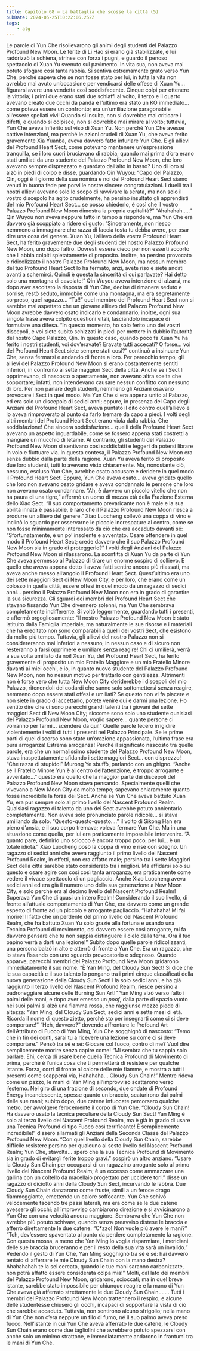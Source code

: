 ```yaml
---
title: Capitolo 68 – La battaglia che scosse la città (5)
pubDate: 2024-05-25T10:22:06.252Z
tags:
    - atg
---
```



Le parole di Yun Che risollevarono gli animi degli studenti del Palazzo Profound New Moon. Le ferite di Li Hao si erano già stabilizzate, e lui raddrizzò la schiena, strinse con forza i pugni, e guardo il penoso spettacolo di Xuan Yu svenuto sul pavimento. In vita sua, non aveva mai potuto sfogare così tanta rabbia. Si sentiva estremamente grato verso Yun Che, perché sapeva che se non fosse stato per lui, in tutta la vita non avrebbe mai avuto un’occasione per vendicarsi delle offese di Xuan Yu… figurarsi avere una vendetta così soddisfacente.
Cinque colpi per ottenere la vittoria; i primi due erano stati due schiaffi al volto, il terzo e il quarto avevano creato due occhi da panda e l’ultimo era stato un KO immediato… come poteva essere un confronto; era un’umiliazione paragonabile all’essere spellati vivi! Quando si insulta, non si dovrebbe mai criticare i difetti, e quando si colpisce, non si dovrebbe mai mirare al volto; tuttavia, Yun Che aveva infierito sul viso di Xuan Yu. Non perché Yun Che avesse cattive intenzioni, ma perché le azioni crudeli di Xuan Yu, che aveva ferito gravemente Xia Yuanba, aveva davvero fatto infuriare Yun Che.
E gli allievi del Profound Heart Sect, come potevano mantenere un’espressione tranquilla, se i loro cuori bruciavano di rabbia; quando mai prima d’ora erano stati umiliati da uno studente del Palazzo Profound New Moon, che loro avevano sempre disprezzato e guardato dall’alto in basso? Uno di loro si alzò in piedi di colpo e disse, guardando Qin Wuyou: “Capo del Palazzo, Qin, oggi è il giorno della sua nomina e noi del Profound Heart Sect siamo venuti in buona fede per porvi le nostre sincere congratulazioni. I duelli tra i nostri allievi avevano solo lo scopo di ravvivare la serata, ma non solo il vostro discepolo ha agito crudelmente, ha persino insultato gli apprendisti del mio Profound Heart Sect… se posso chiederlo, è così che il vostro Palazzo Profound New Moon dimostra la propria ospitalità?”
“Ahahahah…..” Qin Wuyou non aveva neppure fatto in tempo a rispondere, ma Yun Che era davvero già scoppiato a ridere di gusto: “Sinceramente, non riesco nemmeno a immaginare che razza di faccia tosta tu debba avere, per osar dire una cosa del genere. Xuan Yu, l’allievo della vostra Profound Heart Sect, ha ferito gravemente due degli studenti del nostro Palazzo Profound New Moon, uno dopo l’altro. Dovresti essere cieco per non esserti accorto che li abbia colpiti spietatamente di proposito. Inoltre, ha persino provocato e ridicolizzato il nostro Palazzo Profound New Moon, ma nessun membro del tuo Profound Heart Sect lo ha fermato, anzi, avete riso e siete andati avanti a schernirci. Quindi è questa la sincerità di cui parlavate? Hai detto solo una montagna di cavolate!”
Qin Wuyou aveva intenzione di alzarsi, ma dopo aver ascoltato la risposta di Yun Che, decise di rimanere seduto e sorrise; restò seduto, immobile come una montagna, ma era segretamente sorpreso, quel ragazzo…
“Tu!!” quel membro del Profound Heart Sect non si sarebbe mai aspettato che un giovane allievo del Palazzo Profound New Moon avrebbe davvero osato indicarlo e condannarlo; inoltre, ogni sua singola frase aveva colpito questioni vitali, lasciandolo incapace di formulare una difesa.
“In questo momento, ho solo ferito uno dei vostri discepoli, e voi siete subito schizzati in piedi per mettere in dubbio l’autorità del nostro Capo Palazzo, Qin. In questo caso, quando poco fa Xuan Yu ha ferito i nostri studenti, voi dov’eravate? Eravate tutti accecati? O forse… voi del Profound Heart Sect siete sempre stati così?” continuò a insinuare Yun Che, senza fermarsi e andando di fronte a loro.
Per parecchio tempo, gli allievi del Palazzo Profound New Moon si erano costantemente sentiti inferiori, in confronto ai sette maggiori Sect della città. Anche se i Sect li opprimevano, di nascosto o apertamente, non avevano altra scelta che sopportare; infatti, non intendevano causare nessun conflitto con nessuno di loro. Per non parlare degli studenti, nemmeno gli Anziani osavano provocare i Sect in quel modo.
Ma Yun Che si era appena unito al Palazzo, ed era solo un discepolo di sedici anni; eppure, in presenza del Capo degli Anziani del Profound Heart Sect, aveva puntato il dito contro quell’allievo e lo aveva rimproverato al punto da farlo tremare da capo a piedi. I volti degli altri membri del Profound Heart Sect erano viola dalla rabbia.
Che soddisfazione! Che sincera soddisfazione… quelli della Profound Heart Sect avevano un aspetto inguardabile, come se fossero appena stati costretti a mangiare un mucchio di letame. Al contrario, gli studenti del Palazzo Profound New Moon si sentivano così soddisfatti e leggeri da potersi librare in volo e fluttuare via. In questa contesa, il Palazzo Profound New Moon era senza dubbio dalla parte della ragione. Xuan Yu aveva ferito di proposito due loro studenti, tutti lo avevano visto chiaramente. Ma, nonostante ciò, nessuno, escluso Yun Che, avrebbe osato accusare e deridere in quel modo il Profound Heart Sect. Eppure, Yun Che aveva osato… aveva gridato quello che loro non avevano osato gridare e aveva condannato le persone che loro non avevano osato condannare.
“Ah, è davvero un piccolo vitello che non ha paura di una tigre,” affermò un uomo di mezza età della Frazione Esterna dello Xiao Sect.
“Il suo comportamento prevaricante non è male e la sua abilità innata è passabile, è raro che il Palazzo Profound New Moon riesca a produrre un allievo del genere.” Xiao Luocheng sollevò una coppa di vino e inclinò lo sguardo per osservarne le piccole increspature al centro, come se non fosse minimamente interessato da ciò che era accaduto davanti sé: “Sfortunatamente, è un po’ insolente e avventato. Osare offendere in quel modo il Profound Heart Sect; crede davvero che il suo Palazzo Profound New Moon sia in grado di proteggerlo?”
I volti degli Anziani del Palazzo Profound New Moon si rilassarono. La sconfitta di Xuan Yu da parte di Yun Che aveva permesso al Palazzo di tirare un enorme sospiro di sollievo. E quello che aveva appena detto li aveva fatti sentire ancora più rilassati, ma aveva anche messo all’angolo il Profound Heart Sect. Quest’ultimo era uno dei sette maggiori Sect di New Moon City, e per loro, che erano come un colosso in quella città, essere offesi in quel modo da un ragazzo di sedici anni… persino il Palazzo Profound New Moon non era in grado di garantire la sua sicurezza.
Gli sguardi dei membri del Profound Heart Sect che stavano fissando Yun Che divennero solenni, ma Yun Che sembrava completamente indifferente. Si voltò leggermente, guardando tutti i presenti, e affermò orgogliosamente: “Il nostro Palazzo Profound New Moon è stato istituito dalla Famiglia Imperiale, ma naturalmente le sue risorse e i materiali che ha ereditato non sono comparabili a quelli dei vostri Sect, che esistono da molto più tempo. Tuttavia, gli allievi del nostro Palazzo non si considereranno mai inferiori a nessuno, in nessun caso e di sicuro non resteranno a farsi opprimere e umiliare senza reagire! Chi ci umilierà, verrà a sua volta umiliato da noi! Xuan Yu, del Profound Heart Sect, ha ferito gravemente di proposito un mio Fratello Maggiore e un mio Fratello Minore davanti ai miei occhi, e io, in quanto nuovo studente del Palazzo Profound New Moon, non ho nessun motivo per trattarlo con gentilezza. Altrimenti non è forse vero che tutta New Moon City deriderebbe i discepoli del mio Palazzo, ritenendoli dei codardi che sanno solo sottomettersi senza reagire, nemmeno dopo essere stati offesi e umiliati? Se questo non vi fa piacere e non siete in grado di accettarlo, potete venire qui e darmi una lezione. Ho sentito dire che ci sono parecchi grandi talenti tra i giovani dei sette maggiori Sect di New Moon City; siccome sono solo uno studente qualsiasi del Palazzo Profound New Moon, voglio sapere… quante persone ci vorranno per farmi… scendere da qui!”
Quelle parole fecero irrigidire violentemente i volti di tutti i presenti nel Palazzo Principale.
Se le prime parti di quel discorso sono state un’orazione appassionata, l’ultima frase era pura arroganza! Estrema arroganza! Perché il significato nascosto tra quelle parole, era che un normalissimo studente del Palazzo Profound New Moon, stava inaspettatamente sfidando i sette maggiori Sect… con disprezzo!
“Che razza di stupido!” Murong Ye sbuffò, parlando con un ghigno.
“Anche se il Fratello Minore Yun è al centro dell’attenzione, è troppo arrogante e avventato…” questo era quello che la maggior parte dei discepoli del Palazzo Profound New Moon stava pensando. Specialmente quelli che vivevano a New Moon City da molto tempo; sapevano chiaramente quanto fosse incredibile la forza dei Sect. Anche se Yun Che aveva battuto Xuan Yu, era pur sempre solo al primo livello del Nascent Profound Realm. Qualsiasi ragazzo di talento da uno dei Sect avrebbe potuto annientarlo completamente. Non aveva solo pronunciato parole ridicole… si stava umiliando da solo.
“Questo-questo-questo….” il volto di Sikong Han era pieno d’ansia, e il suo corpo tremava; voleva fermare Yun Che. Ma in una situazione come quella, per lui era praticamente impossibile intervenire.
“A quanto pare, definirlo uno sciocco è ancora troppo poco, per lui… è un totale idiota.” Xiao Luocheng posò la coppa di vino e rise con sdegno. Un ragazzo di sedici anni che aveva raggiunto il primo livello del Nascent Profound Realm, in effetti, non era affatto male; persino tra i sette Maggiori Sect della città sarebbe stato considerato tra i migliori. Ma affidarsi solo su questo e osare agire con così così tanta arroganza, era praticamente come vedere il vivace spettacolo di un pagliaccio.
Anche Xiao Luocheng aveva sedici anni ed era già il numero uno della sua generazione a New Moon City, e solo perché era al decimo livello del Nascent Profound Realm! Superava Yun Che di quasi un intero Realm! Considerando il suo livello, di fronte all’attuale comportamento di Yun Che, era davvero come un grande esperto di fronte ad un piccolo e arrogante pagliaccio.
“Hahahaha! Mi fai morire! Il fatto che un perdente del primo livello del Nascent Profound Realm, che ha battuto Xuan Yu solo grazie alla fortuna e usando una Tecnica Profound di movimento, osi davvero essere così arrogante, mi fa davvero pensare che tu non sappia distinguere il cielo dalla terra. Ora il tuo papino verrà a darti una lezione!”
Subito dopo quelle parole ridicolizzanti, una persona balzò in alto e atterrò di fronte a Yun Che. Era un ragazzo, che lo stava fissando con uno sguardo provocatorio e sdegnoso. Quando apparve, parecchi membri del Palazzo Profound New Moon gridarono immediatamente il suo nome.
“È Yan Ming, del Cloudy Sun Sect! Si dice che le sua capacità e il suo talento lo pongano tra i primi cinque classificati della nuova generazione della Cloudy Sun Sect! Ha solo sedici anni, e ha già raggiunto il terzo livello del Nascent Profound Realm, riesce persino a padroneggiare alcune delle Burning Sun Art!”
Yan Ming alzò verso l’alto i palmi delle mani, e dopo aver emesso un *poof*, dalla parte di spazio vuoto nei suoi palmi si alzò una fiamma rossa, che raggiunse mezzo piede di altezza: “Yan Ming, del Cloudy Sun Sect, sedici anni e sette mesi di età. Ricorda il nome di questo zietto, perché sto per insegnarti come ci si deve comportare!”
“Heh, davvero?” dovendo affrontare le Profound Art dell’Attributo di Fuoco di Yan Ming, Yun Che sogghignò di nascosto: “Temo che in fin dei conti, sarai tu a ricevere una lezione su come ci si deve comportare.”
Pensò tra sé e sé: Giocare col fuoco, contro di me? Vuol dire semplicemente morire senza capire come!
“Mi sembra che tu sappia solo parlare. Ehi, cerca di usare bene quella Tecnica Profound di Movimento di prima, perché è l’unica cosa che ti permetterà di resistere per qualche istante. Forza, corri di fronte al calore delle mie fiamme, e mostra a tutti i presenti come scapperai via, Hahahaha… Cloudy Sun Chain!”
Mentre rideva come un pazzo, le mani di Yan Ming all’improvviso scattarono verso l’esterno. Nel giro di una frazione di secondo, due ondate di Profound Energy incandescente, spesse quanto un braccio, scaturirono dai palmi delle sue mani; subito dopo, due catene infuocate percorsero qualche metro, per avvolgere ferocemente il corpo di Yun Che.
“Cloudy Sun Chain! Ha davvero usato la tecnica peculiare della Cloudy Sun Sect! Yan Ming è solo al terzo livello del Nascent Profound Realm, ma è già in grado di usare una Tecnica Profound di tipo Fuoco così terrificante! È semplicemente incredibile!” dissero allarmati gli Anziani della Seconda Classe del Palazzo Profound New Moon.
“Con quel livello della Cloudy Sun Chain, sarebbe difficile resistere persino per qualcuno al sesto livello del Nascent Profound Realm; Yun Che, stavolta… spero che la sua Tecnica Profound di Movimento sia in grado di evitargli ferite troppo gravi.” sospirò un altro anziano.
“Usare la Cloudy Sun Chain per occuparsi di un ragazzino arrogante solo al primo livello del Nascent Profound Realm; è un eccesso come ammazzare una gallina con un coltello da macellaio progettato per uccidere tori.” disse un ragazzo di diciotto anni della Cloudy Sun Sect, incurvando le labbra.
Due Cloudy Sun Chain danzarono come fruste, simili a un feroce drago fiammeggiante, emettendo un calore soffocante. Yun Che schivò velocemente facendo tre passi laterali, ma era come se le due catene avessero gli occhi; all’improvviso cambiarono direzione e si avvicinarono a Yun Che con una velocità ancora maggiore. Sembrava che Yun Che non avrebbe più potuto schivare, quando senza preavviso distese le braccia e afferrò direttamente le due catene.
“C*zzo! Non vuole più avere le mani?”
“Tch, dev’essere spaventato al punto da perdere completamente la ragione. Con questa mossa, a meno che Yan Ming lo voglia risparmiare, i meridiani delle sue braccia bruceranno e per il resto della sua vita sarà un invalido.”
Vedendo il gesto di Yun Che, Yan Ming sogghignò tra sé e sé: hai davvero tentato di afferrare le mie Cloudy Sun Chain con la mano destra? Ahahahahah te la sei cercata, quando le tue mani saranno carbonizzate, non potrà affatto essere considerata colpa mia!”
Molti, dal lato dei membri del Palazzo Profound New Moon, gridarono, scioccati; ma in quel breve istante, sarebbe stato impossibile per chiunque reagire e la mano di Yun Che aveva già afferrato strettamente le due Cloudy Sun Chain…….
Tutti i membri del Palazzo Profound New Moon trattennero il respiro, e alcune delle studentesse chiusero gli occhi, incapaci di sopportare la vista di ciò che sarebbe accaduto. Tuttavia, non sentirono alcuno sfrigolio; nella mano di Yun Che non c’era neppure un filo di fumo, né il suo palmo aveva preso fuoco. Nell’istante in cui Yun Che aveva afferrato le due catene, le Cloudy Sun Chain erano come due tagliolini che avrebbero potuto spezzarsi con anche solo un minimo strattone, e immediatamente andarono in frantumi tra le mani di Yun Che.



